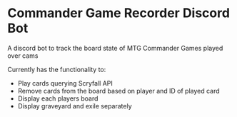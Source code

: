 # Commander Game Recorder Discord Bot
A discord bot to track the board state of MTG Commander Games played over cams

Currently has the functionality to:
* Play cards querying Scryfall API
* Remove cards from the board based on player and ID of played card
* Display each players board 
* Display graveyard and exile separately
